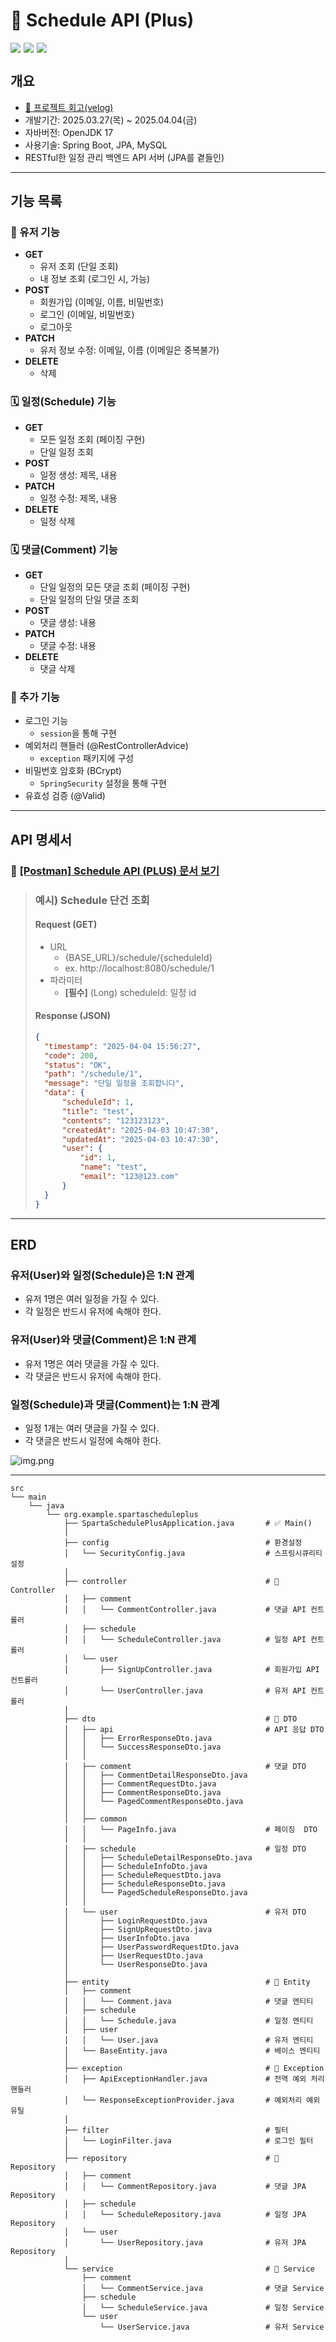 # 📆 Schedule API (Plus)
<div style="display: flex; gap: 5px;">
<img src="https://img.shields.io/badge/Spring_Boot-6DB33F?style=for-the-badge&logo=spring-boot&logoColor=white"/>
<img src="https://img.shields.io/badge/MySQL-005C84?style=for-the-badge&logo=mysql&logoColor=white"/>
<img src="https://img.shields.io/badge/Postman-FF6C37?style=for-the-badge&logo=Postman&logoColor=white" />
</div>

##  개요
- [📌 프로젝트 회고(velog)](https://velog.io/@wannabeing/%ED%9A%8C%EA%B3%A0-%EC%9D%BC%EC%A0%95-API-%ED%94%8C%EB%9F%AC%EC%8A%A4-%EA%B3%BC%EC%A0%9C-%ED%9A%8C%EA%B3%A0)
- 개발기간: 2025.03.27(목) ~ 2025.04.04(금)
- 자바버전: OpenJDK 17
- 사용기술: Spring Boot, JPA, MySQL
- RESTful한 일정 관리 백엔드 API 서버 (JPA를 곁들인)

---

## 기능 목록
### 👤 유저 기능
- **GET**
  - 유저 조회 (단일 조회)
  - 내 정보 조회 (로그인 시, 가능)
- **POST**
  - 회원가입 (이메일, 이름, 비밀번호)
  - 로그인 (이메일, 비밀번호)
  - 로그아웃
- **PATCH**
  - 유저 정보 수정: 이메일, 이름 (이메일은 중복불가)
- **DELETE**
  - 삭제 

### 🗓️ 일정(Schedule) 기능
- **GET**
  - 모든 일정 조회 (페이징 구현)
  - 단일 일정 조회
- **POST**
  - 일정 생성: 제목, 내용
- **PATCH**
    - 일정 수정: 제목, 내용
- **DELETE**
    - 일정 삭제

### 🗓️ 댓글(Comment) 기능
- **GET**
    - 단일 일정의 모든 댓글 조회 (페이징 구현)
    - 단일 일정의 단일 댓글 조회
- **POST**
    - 댓글 생성: 내용
- **PATCH**
    - 댓글 수정: 내용
- **DELETE**
    - 댓글 삭제
### 🚀 추가 기능
- 로그인 기능
  - `session`을 통해 구현 
- 예외처리 핸들러 (@RestControllerAdvice)
  - `exception` 패키지에 구성
- 비밀번호 암호화 (BCrypt)
  - `SpringSecurity` 설정을 통해 구현
- 유효성 검증 (@Valid)

---

## API 명세서
### 🎃 [[Postman] Schedule API (PLUS) 문서 보기](https://documenter.getpostman.com/view/40705962/2sB2cU9hGT)


> ### 예시) Schedule 단건 조회
>#### Request (GET)
>- URL
   >    - {BASE_URL}/schedule/{scheduleId}
>    - ex. http://localhost:8080/schedule/1
>- 파라미터
   >    - **[필수]** (Long) scheduleId: 일정 id
>    
>#### Response (JSON)
>```json
>{
>   "timestamp": "2025-04-04 15:56:27",
>   "code": 200,
>   "status": "OK",
>   "path": "/schedule/1",
>   "message": "단일 일정을 조회합니다",
>   "data": {
>       "scheduleId": 1,
>       "title": "test",
>       "contents": "123123123",
>       "createdAt": "2025-04-03 10:47:30",
>       "updatedAt": "2025-04-03 10:47:30",
>       "user": {
>           "id": 1,
>           "name": "test",
>           "email": "123@123.com"
>       }
>   }
>}
>```

---

## ERD
### 유저(User)와 일정(Schedule)은 1:N 관계
- 유저 1명은 여러 일정을 가질 수 있다.
- 각 일정은 반드시 유저에 속해야 한다.
### 유저(User)와 댓글(Comment)은 1:N 관계
- 유저 1명은 여러 댓글을 가질 수 있다.
- 각 댓글은 반드시 유저에 속해야 한다.
### 일정(Schedule)과 댓글(Comment)는 1:N 관계
- 일정 1개는 여러 댓글을 가질 수 있다.
- 각 댓글은 반드시 일정에 속해야 한다.

![img.png](ERD_schedulePlus.png)

---

```
src
└── main
    └── java
        └── org.example.spartascheduleplus
            ├── SpartaSchedulePlusApplication.java       # ✅ Main()
            │
            ├── config                                   # 환경설정
            │   └── SecurityConfig.java                  # 스프링시큐리티 설정
            │
            ├── controller                               # 🚀 Controller
            │   ├── comment
            │   │   └── CommentController.java           # 댓글 API 컨트롤러
            │   ├── schedule
            │   │   └── ScheduleController.java          # 일정 API 컨트롤러
            │   └── user
            │       ├── SignUpController.java            # 회원가입 API 컨트롤러
            │       └── UserController.java              # 유저 API 컨트롤러
            │
            ├── dto                                      # 🚀 DTO
            │   ├── api                                  # API 응답 DTO   
            │   │   ├── ErrorResponseDto.java
            │   │   └── SuccessResponseDto.java
            │   │
            │   ├── comment                              # 댓글 DTO
            │   │   ├── CommentDetailResponseDto.java    
            │   │   ├── CommentRequestDto.java           
            │   │   ├── CommentResponseDto.java          
            │   │   └── PagedCommentResponseDto.java     
            │   │
            │   ├── common
            │   │   └── PageInfo.java                    # 페이징  DTO
            │   │
            │   ├── schedule                             # 일정 DTO
            │   │   ├── ScheduleDetailResponseDto.java   
            │   │   ├── ScheduleInfoDto.java             
            │   │   ├── ScheduleRequestDto.java          
            │   │   ├── ScheduleResponseDto.java         
            │   │   └── PagedScheduleResponseDto.java    
            │   │
            │   └── user                                 # 유저 DTO
            │       ├── LoginRequestDto.java             
            │       ├── SignUpRequestDto.java            
            │       ├── UserInfoDto.java                 
            │       ├── UserPasswordRequestDto.java      
            │       ├── UserRequestDto.java              
            │       └── UserResponseDto.java             
            │
            ├── entity                                   # 🚀 Entity
            │   ├── comment
            │   │   └── Comment.java                     # 댓글 엔티티
            │   ├── schedule
            │   │   └── Schedule.java                    # 일정 엔티티
            │   ├── user
            │   │   └── User.java                        # 유저 엔티티
            │   └── BaseEntity.java                      # 베이스 엔티티
            │
            ├── exception                                # 🚀 Exception
            │   ├── ApiExceptionHandler.java             # 전역 예외 처리 핸들러
            │   └── ResponseExceptionProvider.java       # 예외처리 예외 유틸
            │
            ├── filter                                   # 필터
            │   └── LoginFilter.java                     # 로그인 필터
            │
            ├── repository                               # 🚀 Repository
            │   ├── comment
            │   │   └── CommentRepository.java           # 댓글 JPA Repository
            │   ├── schedule
            │   │   └── ScheduleRepository.java          # 일정 JPA Repository
            │   └── user
            │       └── UserRepository.java              # 유저 JPA Repository
            │
            └── service                                  # 🚀 Service
                ├── comment
                │   └── CommentService.java              # 댓글 Service
                ├── schedule
                │   └── ScheduleService.java             # 일정 Service
                └── user
                    └── UserService.java                 # 유저 Service

```